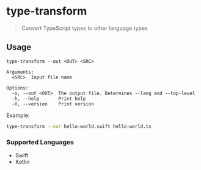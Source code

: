 # type-transform

> Convert TypeScript types to other language types

## Usage

```
type-transform --out <OUT> <SRC>
```

```
Arguments:
  <SRC>  Input file name

Options:
  -o, --out <OUT>  The output file. Determines --lang and --top-level
  -h, --help       Print help
  -V, --version    Print version

```

Example:
```sh
type-transform --out hello-world.swift hello-world.ts
```

### Supported Languages

- Swift
- Kotlin
